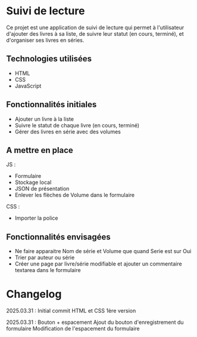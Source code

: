 # Suivi de lecture

Ce projet est une application de suivi de lecture qui permet à l'utilisateur d'ajouter des livres à sa liste, de suivre leur statut (en cours, terminé), et d'organiser ses livres en séries.

## Technologies utilisées
- HTML
- CSS
- JavaScript

## Fonctionnalités initiales
- Ajouter un livre à la liste
- Suivre le statut de chaque livre (en cours, terminé)
- Gérer des livres en série avec des volumes

## A mettre en place
JS :
- Formulaire
- Stockage local
- JSON de présentation
- Enlever les flèches de Volume dans le formulaire

CSS :
- Importer la police

## Fonctionnalités envisagées
- Ne faire apparaitre Nom de série et Volume que quand Serie est sur Oui
- Trier par auteur ou série
- Créer une page par livre/série modifiable et ajouter un commentaire textarea dans le formulaire

# Changelog
2025.03.31 : Initial commit
HTML et CSS 1ère version

2025.03.31 : Bouton + espacement
Ajout du bouton d'enregistrement du formulaire
Modification de l'espacement du formulaire
